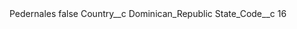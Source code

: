 <?xml version="1.0" encoding="UTF-8"?>
<CustomMetadata xmlns="http://soap.sforce.com/2006/04/metadata" xmlns:xsi="http://www.w3.org/2001/XMLSchema-instance" xmlns:xsd="http://www.w3.org/2001/XMLSchema">
    <label>Pedernales</label>
    <protected>false</protected>
    <values>
        <field>Country__c</field>
        <value xsi:type="xsd:string">Dominican_Republic</value>
    </values>
    <values>
        <field>State_Code__c</field>
        <value xsi:type="xsd:string">16</value>
    </values>
</CustomMetadata>
